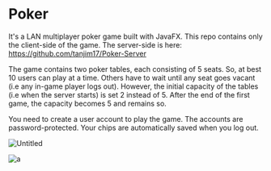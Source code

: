 # Poker
It's a LAN multiplayer poker game built with JavaFX. This repo contains only the client-side of the game. The server-side is here:
https://github.com/tanjim17/Poker-Server

The game contains two poker tables, each consisting of 5 seats. So, at best 10 users can play at a time. Others have to wait until
any seat goes vacant (i.e any in-game player logs out). However, the initial capacity of the tables (i.e when the server starts) is
set 2 instead of 5. After the end of the first game, the capacity becomes 5 and remains so.

You need to create a user account to play the game. The accounts are password-protected. Your chips are automatically saved when 
you log out.

![Untitled](https://user-images.githubusercontent.com/45909948/56754444-df4f5700-67ae-11e9-8013-392c97ae3f48.png)

![a](https://user-images.githubusercontent.com/45909948/56754494-0443ca00-67af-11e9-9f33-745d9819c0f1.png)

